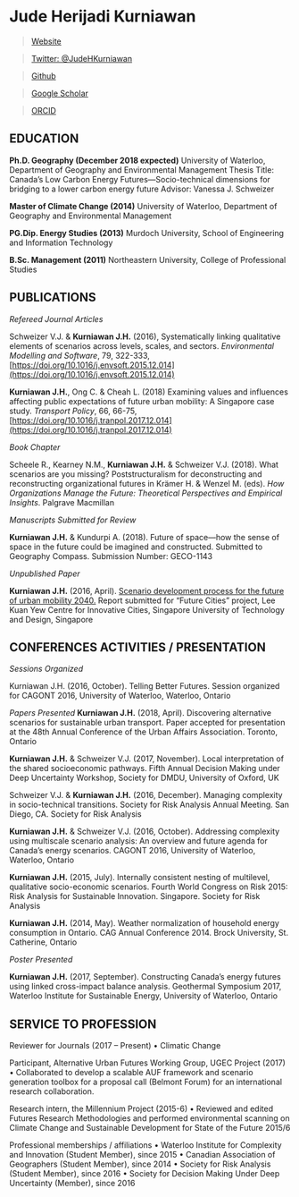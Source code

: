 # Jude Herijadi Kurniawan

>[Website](https://judekurn.github.io)

>[Twitter: @JudeHKurniawan](https://twitter.com/JudeHKurniawan)

>[Github](https://github.com/judekurn)

>[Google Scholar](https://scholar.google.ca/citations?user=sATZ0I0AAAAJ&hl=en&oi=ao)

>[ORCID](https://orcid.org/0000-0001-5774-5845)

## EDUCATION
**Ph.D. Geography (December 2018 expected)**
University of Waterloo, Department of Geography and Environmental Management
Thesis Title: Canada’s Low Carbon Energy Futures—Socio-technical dimensions for bridging to a lower carbon energy future
Advisor: Vanessa J. Schweizer


**Master of Climate Change (2014)**
University of Waterloo, Department of Geography and Environmental Management


**PG.Dip. Energy Studies (2013)**
Murdoch University, School of Engineering and Information Technology


**B.Sc. Management (2011)**
Northeastern University, College of Professional Studies


## PUBLICATIONS
*Refereed Journal Articles*

Schweizer V.J. & **Kurniawan J.H.** (2016), Systematically linking qualitative elements of scenarios across levels, scales, and sectors. *Environmental Modelling and Software*, 79, 322-333, [https://doi.org/10.1016/j.envsoft.2015.12.014](https://doi.org/10.1016/j.envsoft.2015.12.014)

**Kurniawan J.H.**, Ong C. & Cheah L. (2018) Examining values and influences affecting public expectations of future urban mobility: A Singapore case study. *Transport Policy*, 66, 66-75, [https://doi.org/10.1016/j.tranpol.2017.12.014](https://doi.org/10.1016/j.tranpol.2017.12.014)

*Book Chapter*

Scheele R., Kearney N.M., **Kurniawan J.H.** & Schweizer V.J. (2018). What scenarios are you missing? Poststructuralism for deconstructing and reconstructing organizational futures in Krämer H. & Wenzel M. (eds). *How Organizations Manage the Future: Theoretical Perspectives and Empirical Insights*. Palgrave Macmillan

*Manuscripts Submitted for Review*

**Kurniawan J.H.** & Kundurpi A. (2018). Future of space—how the sense of space in the future could be imagined and constructed. Submitted to Geography Compass. Submission Number: GECO-1143

*Unpublished Paper*

**Kurniawan J.H.** (2016, April). [Scenario development process for the future of urban mobility 2040.](https://www.researchgate.net/publication/301512612_Scenario_development_process_for_the_Future_of_Urban_Mobility_2040) Report submitted for “Future Cities” project, Lee Kuan Yew Centre for Innovative Cities, Singapore University of Technology and Design, Singapore

## CONFERENCES ACTIVITIES / PRESENTATION
*Sessions Organized*

Kurniawan J.H. (2016, October). Telling Better Futures. Session organized for CAGONT 2016, University of Waterloo, Waterloo, Ontario

*Papers Presented*
**Kurniawan J.H.** (2018, April). Discovering alternative scenarios for sustainable urban transport. Paper accepted for presentation at the 48th Annual Conference of the Urban Affairs Association. Toronto, Ontario

**Kurniawan J.H.** & Schweizer V.J. (2017, November). Local interpretation of the shared socioeconomic pathways. Fifth Annual Decision Making under Deep Uncertainty Workshop, Society for DMDU, University of Oxford, UK

Schweizer V.J. & **Kurniawan J.H.** (2016, December). Managing complexity in socio-technical transitions. Society for Risk Analysis Annual Meeting. San Diego, CA. Society for Risk Analysis

**Kurniawan J.H.** & Schweizer V.J. (2016, October). Addressing complexity using multiscale scenario analysis: An overview and future agenda for Canada’s energy scenarios. CAGONT 2016, University of Waterloo, Waterloo, Ontario

**Kurniawan J.H.** (2015, July). Internally consistent nesting of multilevel, qualitative socio-economic scenarios. Fourth World Congress on Risk 2015: Risk Analysis for Sustainable Innovation. Singapore. Society for Risk Analysis

**Kurniawan J.H.** (2014, May). Weather normalization of household energy consumption in Ontario. CAG Annual Conference 2014. Brock University, St. Catherine, Ontario

*Poster Presented*

**Kurniawan J.H.** (2017, September). Constructing Canada’s energy futures using linked cross-impact balance analysis. Geothermal Symposium 2017, Waterloo Institute for Sustainable Energy, University of Waterloo, Ontario

## SERVICE TO PROFESSION

Reviewer for Journals (2017 – Present)
•	Climatic Change

Participant, Alternative Urban Futures Working Group, UGEC Project (2017)
•	Collaborated to develop a scalable AUF framework and scenario generation toolbox for a proposal call (Belmont Forum) for an international research collaboration. 

Research intern, the Millennium Project (2015-6)
•	Reviewed and edited Futures Research Methodologies and performed environmental scanning on Climate Change and Sustainable Development for State of the Future 2015/6

Professional memberships / affiliations
•	Waterloo Institute for Complexity and Innovation (Student Member), since 2015
•	Canadian Association of Geographers (Student Member), since 2014
•	Society for Risk Analysis (Student Member), since 2016
•	Society for Decision Making Under Deep Uncertainty (Member), since 2016



